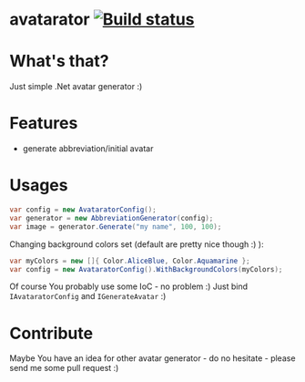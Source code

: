 # avatarator [![Build status](https://ci.appveyor.com/api/projects/status/uf021jx0uwmss48o?svg=true)](https://ci.appveyor.com/project/mgibas/avatarator)

What's that?
====
Just simple .Net avatar generator :)

Features
====
* generate abbreviation/initial avatar


Usages
====
```csharp
var config = new AvataratorConfig();
var generator = new AbbreviationGenerator(config);
var image = generator.Generate("my name", 100, 100);
```
Changing background colors set (default are pretty nice though :) ):
```csharp
var myColors = new []{ Color.AliceBlue, Color.Aquamarine };
var config = new AvataratorConfig().WithBackgroundColors(myColors);
```
Of course You probably use some IoC - no problem :) Just bind `IAvataratorConfig` and `IGenerateAvatar` :)

Contribute
====
Maybe You have an idea for other avatar generator - do no hesitate - please send me some pull request :)
